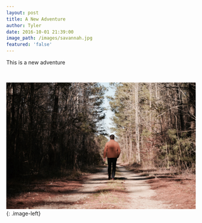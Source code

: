 ```yaml
---
layout: post
title: A New Adventure
author: Tyler
date: 2016-10-01 21:39:00
image_path: /images/savannah.jpg
featured: 'false'
---
```



This is a new adventure

&nbsp;

![](/images/1.jpg){: .image-left}
